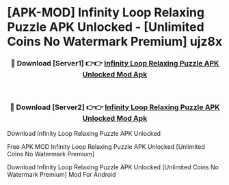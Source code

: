 # [APK-MOD] Infinity Loop  Relaxing Puzzle APK Unlocked - [Unlimited Coins No Watermark Premium] ujz8x



<div align="center">
<h3>🔴 Download [Server1] 👉👉 <a href="https://momento.my/?title=Infinity_Loop__Relaxing_Puzzle_APK_Unlocked">Infinity Loop  Relaxing Puzzle APK Unlocked Mod Apk</a></h3><br>

<h3>🔴 Download [Server2] 👉👉 <a href="https://momento.my/?title=Infinity_Loop__Relaxing_Puzzle_APK_Unlocked">Infinity Loop  Relaxing Puzzle APK Unlocked Mod Apk</a></h3>
</div>



Download Infinity Loop  Relaxing Puzzle APK Unlocked 

Free APK MOD Infinity Loop  Relaxing Puzzle APK Unlocked [Unlimited Coins No Watermark Premium]

Download Infinity Loop  Relaxing Puzzle APK Unlocked [Unlimited Coins No Watermark Premium] Mod For Android
